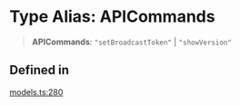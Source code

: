 # Type Alias: APICommands

> **APICommands**: `"setBroadcastToken"` \| `"showVersion"`

## Defined in

[models.ts:280](https://github.com/live-codes/livecodes/blob/cb27ceefa2a66654546a0dff30f283a321a06684/src/sdk/models.ts#L280)